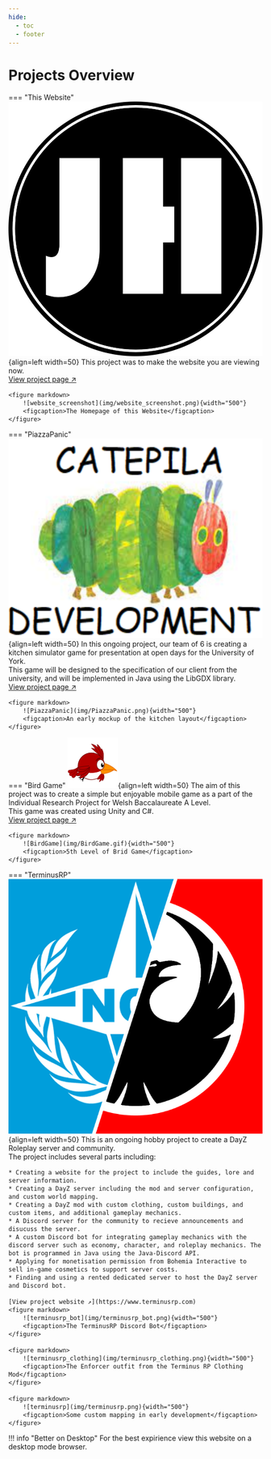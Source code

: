 ```yaml
---
hide:
  - toc
  - footer
---
```


# Projects Overview
=== "This Website"
    ![JH_Logo](img/JH_Logo.png){align=left width=50}
    This project was to make the website you are viewing now.  
    [View project page ↗](website.md)

    <figure markdown>
        ![website_screenshot](img/website_screenshot.png){width="500"}
        <figcaption>The Homepage of this Website</figcaption>
    </figure>

=== "PiazzaPanic"
    ![catepila_development](img/catepila_development.png){align=left width=50}
    In this ongoing project, our team of 6 is creating a kitchen simulator game for presentation at open days for the University of York.  
    This game will be designed to the specification of our client from the university, and will be implemented in Java using the LibGDX library.  
    [View project page ↗](piazza_panic.md)  

    <figure markdown>
        ![PiazzaPanic](img/PiazzaPanic.png){width="500"}
        <figcaption>An early mockup of the kitchen layout</figcaption>
    </figure>

=== "Bird Game"
    ![BirdGameLogo](img/BirdGameLogo.png){align=left width=50}
    The aim of this project was to create a simple but enjoyable mobile game as a part of the Individual Research Project for Welsh Baccalaureate A Level.  
    This game was created using Unity and C#.  
    [View project page ↗](bird_game.md)  

    <figure markdown>
        ![BirdGame](img/BirdGame.gif){width="500"}
        <figcaption>5th Level of Brid Game</figcaption>
    </figure>

=== "TerminusRP"
    ![terminusrp_logo](img/terminusrp_logo.png){align=left width=50}
    This is an ongoing hobby project to create a DayZ Roleplay server and community.  
    The project includes several parts including:  

    * Creating a website for the project to include the guides, lore and server information.
    * Creating a DayZ server including the mod and server configuration, and custom world mapping.
    * Creating a DayZ mod with custom clothing, custom buildings, and custom items, and additional gameplay mechanics.
    * A Discord server for the community to recieve announcements and disucuss the server.
    * A custom Discord bot for integrating gameplay mechanics with the discord server such as economy, character, and roleplay mechanics. The bot is programmed in Java using the Java-Discord API.
    * Applying for monetisation permission from Bohemia Interactive to sell in-game cosmetics to support server costs.
    * Finding and using a rented dedicated server to host the DayZ server and Discord bot.
    
    [View project website ↗](https://www.terminusrp.com)
    <figure markdown>
        ![terminusrp_bot](img/terminusrp_bot.png){width="500"}
        <figcaption>The TerminusRP Discord Bot</figcaption>
    </figure>

    <figure markdown>
        ![terminusrp_clothing](img/terminusrp_clothing.png){width="500"}
        <figcaption>The Enforcer outfit from the Terminus RP Clothing Mod</figcaption>
    </figure>

    <figure markdown>
        ![terminusrp](img/terminusrp.png){width="500"}
        <figcaption>Some custom mapping in early development</figcaption>
    </figure>

!!! info "Better on Desktop"
    For the best expirience view this website on a desktop mode browser.